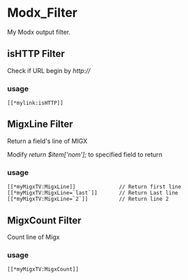 Modx_Filter
===========

My Modx output filter.


## isHTTP Filter

Check if URL begin by *http://*

### usage 

    [[*mylink:isHTTP]]


## MigxLine Filter

Return a field's line of MIGX

Modify *return $item['nom'];* to specified field to return

### usage

    [[*myMigxTV:MigxLine]]              // Return first line
    [[*myMigxTV:MigxLine=`last`]]       // Return Last line
    [[*myMigxTV:MigxLine=`2`]]          // Return line 2


## MigxCount Filter

Count line of Migx

### usage

    [[*myMigxTV:MigxCount]]